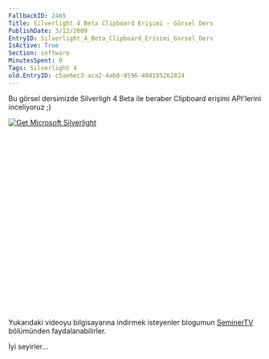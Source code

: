 ```yaml
---
FallbackID: 2465
Title: Silverlight 4 Beta Clipboard Erişimi - Görsel Ders
PublishDate: 3/12/2009
EntryID: Silverlight_4_Beta_Clipboard_Erisimi_Gorsel_Ders
IsActive: True
Section: software
MinutesSpent: 0
Tags: Silverlight 4
old.EntryID: c5ae6ec3-aca2-4ab8-9596-404195262824
---
```

Bu görsel dersimizde Silverligh 4 Beta ile beraber Clipboard erişimi
API'lerini inceliyoruz ;)

<div style="width:512px;height:384px;">

[![Get Microsoft
Silverlight](http://go2.microsoft.com/fwlink/?LinkId=108181)](http://go2.microsoft.com/fwlink/?LinkID=124807)

</div>

Yukarıdaki videoyu bilgisayarına indirmek isteyenler blogumun
[SeminerTV](http://daron.yondem.com/tr/formatpage.aspx?path=seminertv.format.html#GorselDersler)
bölümünden faydalanabilirler.

İyi seyirler...


